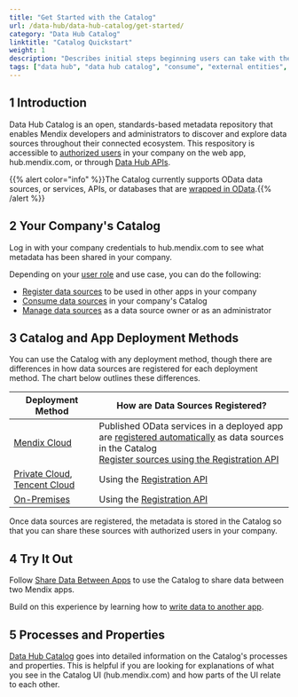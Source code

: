 ```yaml
---
title: "Get Started with the Catalog"
url: /data-hub/data-hub-catalog/get-started/
category: "Data Hub Catalog"
linktitle: "Catalog Quickstart"
weight: 1
description: "Describes initial steps beginning users can take with their Catalog."
tags: ["data hub", "data hub catalog", "consume", "external entities", "asset", "entities", "data hub pane", "studio pro"]
---
```


## 1 Introduction

Data Hub Catalog is an open, standards-based metadata repository that enables Mendix developers and administrators to discover and explore data sources throughout their connected ecosystem. This respository is accessible to [authorized users](/data-hub/data-hub-catalog/manage-data-sources/user-roles/) in your company on the web app, hub.mendix.com, or through [Data Hub APIs](/apidocs-mxsdk/apidocs/data-hub-apis/).

{{% alert color="info" %}}The Catalog currently supports OData data sources, or services, APIs, or databases that are [wrapped in OData](/refguide/wrap-services-odata/).{{% /alert %}}

## 2 Your Company's Catalog

Log in with your company credentials to hub.mendix.com to see what metadata has been shared in your company. 

Depending on your [user role](/data-hub/data-hub-catalog/manage-data-sources/user-roles/) and use case, you can do the following:

* [Register data sources](/data-hub/data-hub-catalog/register-data-sources/) to be used in other apps in your company
* [Consume data sources](/data-hub/data-hub-catalog/consume-data-sources/) in your company's Catalog
* [Manage data sources](/data-hub/data-hub-catalog/manage-data-sources/) as a data source owner or as an administrator

## 3 Catalog and App Deployment Methods

You can use the Catalog with any deployment method, though there are differences in how data sources are registered for each deployment method. The chart below outlines these differences.

| Deployment Method | How are Data Sources Registered? | 
| --- | --- |
| [Mendix Cloud](/developerportal/deploy/mendix-cloud-deploy/) | Published OData services in a deployed app are [registered automatically](/data-hub/data-hub-catalog/register-data/#mendix-cloud) as data sources in the Catalog <br> [Register sources using the Registration API](/data-hub/data-hub-catalog/register-data/#register-services) |
| [Private Cloud](/developerportal/deploy/private-cloud/), [Tencent Cloud](/developerportal/deploy/tencent-deploy/) | Using the [Registration API](/data-hub/data-hub-catalog/register-data/#register-services) |
| [On-Premises](/developerportal/deploy/on-premises-design/) | Using the [Registration API](/data-hub/data-hub-catalog/register-data/#register-services) |

Once data sources are registered, the metadata is stored in the Catalog so that you can share these sources with authorized users in your company.

## 4 Try It Out

Follow [Share Data Between Apps](/data-hub/share-data/) to use the Catalog to share data between two Mendix apps.

Build on this experience by learning how to [write data to another app](/data-hub/write-data/).

## 5 Processes and Properties

[Data Hub Catalog](/data-hub/data-hub-catalog/) goes into detailed information on the Catalog's processes and properties. This is helpful if you are looking for explanations of what you see in the Catalog UI (hub.mendix.com) and how parts of the UI relate to each other.
